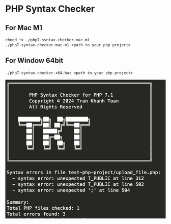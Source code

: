 # PHP Syntax Checker
## For Mac M1
```shell
chmod +x ./php7-syntax-checker-mac-m1
./php7-syntax-checker-mac-m1 <path to your php project>
```

## For Window 64bit
```shell
./php7-syntax-checker-x64.bat <path to your php project>
```

![](result.png)
